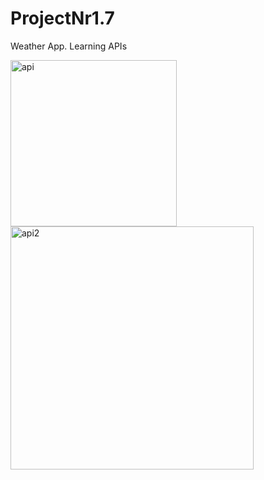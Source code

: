 # ProjectNr1.7
Weather App. Learning APIs 

<img width="266" alt="api" src="https://user-images.githubusercontent.com/61510461/225614730-c6322843-00ee-467b-872e-4bcdf4527518.PNG">

<img width="389" alt="api2" src="https://user-images.githubusercontent.com/61510461/225614743-3383a9ea-8eb5-4b67-b19b-444f7aeb481e.png">
